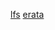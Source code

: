 [lfs](http://fr.linuxfromscratch.org/view/lfs-systemd-stable/)
[erata](https://www.linuxfromscratch.org/lfs/errata/11.2/)
